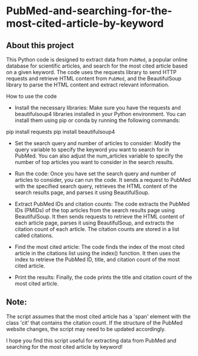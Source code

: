 # PubMed-and-searching-for-the-most-cited-article-by-keyword

## About this project
This Python code is designed to extract data from `PubMed`, a popular online database for scientific articles, and search for the most cited article based on a given keyword. The code uses the requests library to send HTTP requests and retrieve HTML content from `PubMed`, and the BeautifulSoup library to parse the HTML content and extract relevant information.

How to use the code
* Install the necessary libraries: Make sure you have the requests and beautifulsoup4 libraries installed in your Python environment. You can install them using pip or conda by running the following commands:

pip install requests
pip install beautifulsoup4

* Set the search query and number of articles to consider: Modify the query variable to specify the keyword you want to search for in PubMed. You can also adjust the num_articles variable to specify the number of top articles you want to consider in the search results.

* Run the code: Once you have set the search query and number of articles to consider, you can run the code. It sends a request to PubMed with the specified search query, retrieves the HTML content of the search results page, and parses it using BeautifulSoup.

* Extract PubMed IDs and citation counts: The code extracts the PubMed IDs (PMIDs) of the top articles from the search results page using BeautifulSoup. It then sends requests to retrieve the HTML content of each article page, parses it using BeautifulSoup, and extracts the citation count of each article. The citation counts are stored in a list called citations.

* Find the most cited article: The code finds the index of the most cited article in the citations list using the index() function. It then uses the index to retrieve the PubMed ID, title, and citation count of the most cited article.

* Print the results: Finally, the code prints the title and citation count of the most cited article.

## Note:
The script assumes that the most cited article has a 'span' element with the class 'cit' that contains the citation count. If the structure of the PubMed website changes, the script may need to be updated accordingly.

I hope you find this script useful for extracting data from PubMed and searching for the most cited article by keyword!
